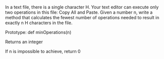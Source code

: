 In a text file, there is a single character H. Your text editor can execute only two operations in this file: Copy All and Paste. Given a number n, write a method that calculates the fewest number of operations needed to result in exactly n H characters in the file.



Prototype: def minOperations(n)

Returns an integer

If n is impossible to achieve, return 0
